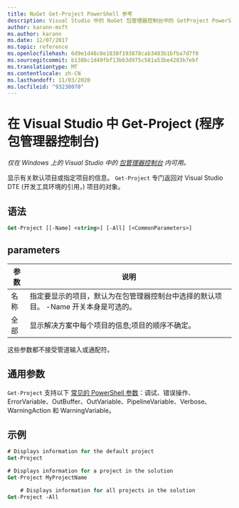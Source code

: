 ```yaml
---
title: NuGet Get-Project PowerShell 参考
description: Visual Studio 中的 NuGet 包管理器控制台中的 GetProject PowerShell 命令参考。
author: karann-msft
ms.author: karann
ms.date: 12/07/2017
ms.topic: reference
ms.openlocfilehash: 6d9e1d48c8e1838f193878cab3483b1bfba7d7f0
ms.sourcegitcommit: b138bc1d49fbf13b63d975c581a53be4283b7ebf
ms.translationtype: MT
ms.contentlocale: zh-CN
ms.lasthandoff: 11/03/2020
ms.locfileid: "93238070"
---
```

# <a name="get-project-package-manager-console-in-visual-studio"></a>在 Visual Studio 中 Get-Project (程序包管理器控制台) 

*仅在 Windows 上的 Visual Studio 中的 [包管理器控制台](../../consume-packages/install-use-packages-powershell.md) 内可用。*

显示有关默认项目或指定项目的信息。 `Get-Project` 专门返回对 Visual Studio DTE (开发工具环境的引用，) 项目的对象。

## <a name="syntax"></a>语法

```ps
Get-Project [[-Name] <string>] [-All] [<CommonParameters>]
```

## <a name="parameters"></a>parameters

| 参数 | 说明 |
| --- | --- |
| 名称 | 指定要显示的项目，默认为在包管理器控制台中选择的默认项目。 -Name 开关本身是可选的。 |
| 全部 | 显示解决方案中每个项目的信息;项目的顺序不确定。 |

这些参数都不接受管道输入或通配符。

## <a name="common-parameters"></a>通用参数

`Get-Project` 支持以下 [常见的 PowerShell 参数](/powershell/module/microsoft.powershell.core/about/about_commonparameters)：调试、错误操作、ErrorVariable、OutBuffer、OutVariable、PipelineVariable、Verbose、WarningAction 和 WarningVariable。

## <a name="examples"></a>示例

```ps
# Displays information for the default project
Get-Project

# Displays information for a project in the solution
Get-Project MyProjectName

    # Displays information for all projects in the solution
Get-Project -All
```